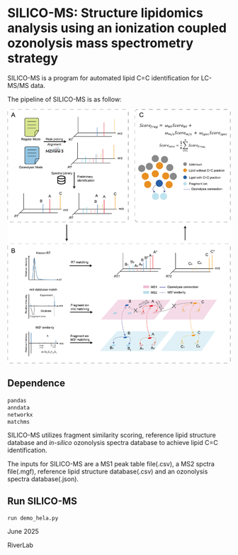 # SILICO-MS: Structure lipidomics analysis using an ionization coupled ozonolysis mass spectrometry strategy

SILICO-MS is a program for automated lipid C=C identification for LC-MS/MS data.

The pipeline of SILICO-MS is as follow:

![SILICO-MS pipeline](silico_ms_pipeline.png "SILICO-MS pipeline")

## Dependence
    pandas
    anndata
    networkx
    matchms

SILICO-MS utilizes fragment similarity scoring, reference lipid structure database and *in-silico* ozonolysis spectra database to achieve lipid C=C identification.

The inputs for SILICO-MS are a MS1 peak table file(.csv), a MS2 spctra file(.mgf), reference lipid structure database(.csv) and an ozonolysis spectra database(.json).

## Run SILICO-MS
    run demo_hela.py


June 2025

RiverLab
